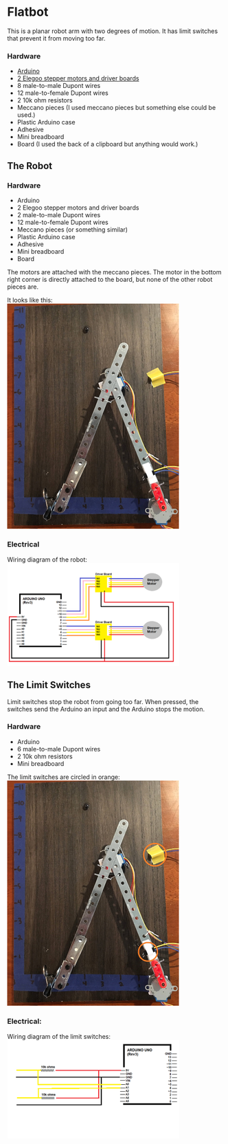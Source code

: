 # Flatbot
This is a planar robot arm with two degrees of motion. It has limit switches that prevent it from moving too far.  
   
### Hardware
* [Arduino](https://www.amazon.com/ELEGOO-Board-ATmega328P-ATMEGA16U2-Compliant/dp/B01EWOE0UU)
* [2 Elegoo stepper motors and driver boards](https://www.amazon.com/ELEGOO-28BYJ-48-ULN2003-Stepper-Arduino/dp/B01CP18J4A/ref=sr_1_1_sspa?dchild=1&keywords=elegoo+stepper+motor&qid=1595258380&sr=8-1-spons&psc=1&spLa=ZW5jcnlwdGVkUXVhbGlmaWVyPUEzNldLMlFQVDZJMjBCJmVuY3J5cHRlZElkPUEwOTU5MzEwMjFMM0tTUlQ0N01ZJmVuY3J5cHRlZEFkSWQ9QTAyNDcwOTYxOEZXUEFWRU9ORkdKJndpZGdldE5hbWU9c3BfYXRmJmFjdGlvbj1jbGlja1JlZGlyZWN0JmRvTm90TG9nQ2xpY2s9dHJ1ZQ==)
* 8 male-to-male Dupont wires
* 12 male-to-female Dupont wires
* 2 10k ohm resistors
* Meccano pieces (I used meccano pieces but something else could be used.)
* Plastic Arduino case
* Adhesive
* Mini breadboard
* Board (I used the back of a clipboard but anything would work.)
  
## The Robot
### Hardware
* Arduino
* 2 Elegoo stepper motors and driver boards
* 2 male-to-male Dupont wires
* 12 male-to-female Dupont wires
* Meccano pieces (or something similar)
* Plastic Arduino case
* Adhesive
* Mini breadboard
* Board 
  
The motors are attached with the meccano pieces. The motor in the bottom right corner is directly attached to the board, but none of the other robot pieces are.  

It looks like this:  
<img src="https://github.com/zprevost/arduino/blob/master/sketch/flatbot/flatbot.JPG" width="400" />
### Electrical
Wiring diagram of the robot:  
<img src="https://github.com/zprevost/arduino/blob/master/sketch/flatbot/flatbot_arm_wiring_diagram.png" width="400" />
  
## The Limit Switches  
Limit switches stop the robot from going too far. When pressed, the switches send the Arduino an input and the Arduino stops the motion.
  
### Hardware 
* Arduino
* 6 male-to-male Dupont wires
* 2 10k ohm resistors
* Mini breadboard 

The limit switches are circled in orange:  
<img src="https://github.com/zprevost/arduino/blob/master/sketch/flatbot/limit_switches_circled.jpg" width="400" /> 
### Electrical:  
Wiring diagram of the limit switches:  
<img src="https://github.com/zprevost/arduino/blob/master/sketch/flatbot/limit_switches_wiring.png" width="400" />

